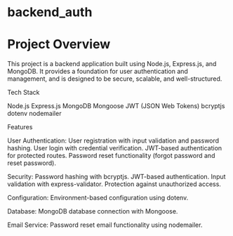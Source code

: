 # backend_auth
# Project Overview
This project is a backend application built using Node.js, Express.js, and MongoDB. It provides a foundation for user authentication and management, and is designed to be secure, scalable, and well-structured.

Tech Stack

Node.js
Express.js
MongoDB
Mongoose
JWT (JSON Web Tokens)
bcryptjs
dotenv
nodemailer

Features

User Authentication:
User registration with input validation and password hashing.
User login with credential verification.
JWT-based authentication for protected routes.
Password reset functionality (forgot password and reset password).

Security:
Password hashing with bcryptjs.
JWT-based authentication.
Input validation with express-validator.
Protection against unauthorized access.

Configuration:
Environment-based configuration using dotenv.

Database:
MongoDB database connection with Mongoose.

Email Service:
Password reset email functionality using nodemailer.